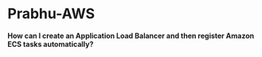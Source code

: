 # Prabhu-AWS
**How can I create an Application Load Balancer and then register Amazon ECS tasks automatically?**
